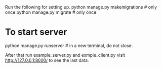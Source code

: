 Run the following for setting up.
python manage.py makemigrations # only once
python manage.py migrate # only once


# To start server
python manage.py runserver # in a new terminal, do not close.

After that run example_server.py and exmple_client.py
visit http://127.0.0.1:8000/ to see the last data.